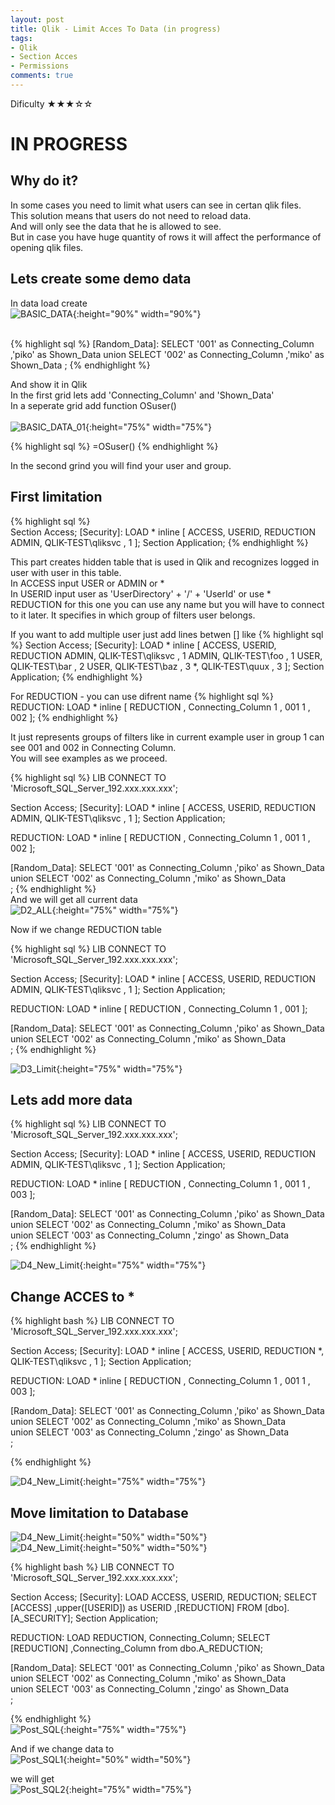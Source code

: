 ```yaml
---
layout: post
title: Qlik - Limit Acces To Data (in progress)
tags:
- Qlik
- Section Acces
- Permissions
comments: true
---
```

Dificulty ★★★☆☆

# IN PROGRESS



## Why do it?
In some cases you need to limit what users can see in certan qlik files. <br />
This solution means that users do not need to reload data. <br />
And will only see the data that he is allowed to see.<br />
But in case you have huge quantity of rows it will affect the performance of opening qlik files.<br />


## Lets create some demo data
In data load create <br />
![BASIC_DATA](/img/20210915_0008/BASIC_DATA.png){:height="90%" width="90%"} 

<br />
{% highlight sql %}
[Random_Data]:
SELECT '001'  as Connecting_Column
      ,'piko' as Shown_Data
      union
SELECT '002'  as Connecting_Column
      ,'miko' as Shown_Data     
;
{% endhighlight %}
<br />
  
  
And show it in Qlik  
In the first grid lets add 'Connecting_Column' and 'Shown_Data' <br />
In a seperate grid add function OSuser() <br />
<br />
![BASIC_DATA_01](/img/20210915_0008/BASIC_DATA_01.png){:height="75%" width="75%"}


  
{% highlight sql %}
=OSuser()
{% endhighlight %}

In the second grind you will find your user and group.  
  
## First limitation
  
{% highlight sql %}  
Section Access;
[Security]:
LOAD * inline [
ACCESS, USERID, REDUCTION
ADMIN, QLIK-TEST\qliksvc ,  1
];
Section Application; 
{% endhighlight %}

This part creates hidden table that is used in Qlik and recognizes logged in user with user in this table.<br />
In ACCESS input USER or ADMIN or * <br />
In USERID input user as 'UserDirectory' + '/' + 'UserId' or use * <br />
REDUCTION for this one you can use any name but you will have to connect to it later. It specifies in which group of filters user belongs.<br />

If you want to add multiple user just add lines betwen [] like
{% highlight sql %}
Section Access;
[Security]:
LOAD * inline [
ACCESS, USERID, REDUCTION
ADMIN, QLIK-TEST\qliksvc ,  1
ADMIN, QLIK-TEST\foo ,  1
USER, QLIK-TEST\bar ,  2
USER, QLIK-TEST\baz ,  3
*, QLIK-TEST\quux ,  3
];
Section Application; 
{% endhighlight %}

For REDUCTION - you can use difrent name
{% highlight sql %}  
REDUCTION:
LOAD * inline [
REDUCTION , Connecting_Column
1 , 001
1 , 002
];
{% endhighlight %}

It just represents groups of filters like in current example user in group 1 can see 001 and 002 in Connecting Column. <br />
You will see examples as we proceed.












  
  
{% highlight sql %}
LIB CONNECT TO 'Microsoft_SQL_Server_192.xxx.xxx.xxx';


Section Access;
[Security]:
LOAD * inline [
ACCESS, USERID, REDUCTION
ADMIN, QLIK-TEST\qliksvc ,  1
];
Section Application;


REDUCTION:
LOAD * inline [
REDUCTION , Connecting_Column
1 , 001
1 , 002
];


[Random_Data]:
SELECT '001'  as Connecting_Column
      ,'piko' as Shown_Data
      union
SELECT '002' as Connecting_Column
      ,'miko' as Shown_Data     
;
{% endhighlight %}
<br />
And we will get all current data <br /> 
![D2_ALL](/img/20210915_0008/D2_ALL.png){:height="75%" width="75%"}
  

  
  
Now if we change REDUCTION table <br />

{% highlight sql %}
LIB CONNECT TO 'Microsoft_SQL_Server_192.xxx.xxx.xxx';


Section Access;
[Security]:
LOAD * inline [
ACCESS, USERID, REDUCTION
ADMIN, QLIK-TEST\qliksvc ,  1
];
Section Application;


REDUCTION:
LOAD * inline [
REDUCTION , Connecting_Column
1 , 001
];


[Random_Data]:
SELECT '001'  as Connecting_Column
      ,'piko' as Shown_Data
      union
SELECT '002' as Connecting_Column
      ,'miko' as Shown_Data     
;
{% endhighlight %}
  

![D3_Limit](/img/20210915_0008/D3_Limit.png){:height="75%" width="75%"}  
  
## Lets add more data
  
{% highlight sql %}
LIB CONNECT TO 'Microsoft_SQL_Server_192.xxx.xxx.xxx';


Section Access;
[Security]:
LOAD * inline [
ACCESS, USERID, REDUCTION
ADMIN, QLIK-TEST\qliksvc ,  1
];
Section Application;


REDUCTION:
LOAD * inline [
REDUCTION , Connecting_Column
1 , 001
1 , 003
];


[Random_Data]:
SELECT '001'  as Connecting_Column
      ,'piko' as Shown_Data
union
SELECT '002' as Connecting_Column
      ,'miko' as Shown_Data     
union
SELECT '003' as Connecting_Column
      ,'zingo' as Shown_Data    
;
{% endhighlight %}  

![D4_New_Limit](/img/20210915_0008/D4_New_Limit.png){:height="75%" width="75%"}   

## Change ACCES to *  
  
{% highlight bash %}
LIB CONNECT TO 'Microsoft_SQL_Server_192.xxx.xxx.xxx';


Section Access;
[Security]:
LOAD * inline [
ACCESS, USERID, REDUCTION
*, QLIK-TEST\qliksvc ,  1
];
Section Application;


REDUCTION:
LOAD * inline [
REDUCTION , Connecting_Column
1 , 001
1 , 003
];


[Random_Data]:
SELECT '001'  as Connecting_Column
      ,'piko' as Shown_Data
union
SELECT '002' as Connecting_Column
      ,'miko' as Shown_Data     
union
SELECT '003' as Connecting_Column
      ,'zingo' as Shown_Data    
;

{% endhighlight %}  
  
![D4_New_Limit](/img/20210915_0008/D4_New_Limit.png){:height="75%" width="75%"}     
  
## Move limitation to Database
![D4_New_Limit](/img/20210915_0008/SQL1.png){:height="50%" width="50%"} <br />
![D4_New_Limit](/img/20210915_0008/SQL2.png){:height="50%" width="50%"} <br />

{% highlight bash %}
LIB CONNECT TO 'Microsoft_SQL_Server_192.xxx.xxx.xxx';


Section Access;
[Security]:
LOAD ACCESS, USERID, REDUCTION;
SELECT [ACCESS]
      ,upper([USERID]) as USERID
      ,[REDUCTION]
FROM [dbo].[A_SECURITY];
Section Application;


REDUCTION:
LOAD REDUCTION, Connecting_Column;
SELECT [REDUCTION]
      ,Connecting_Column
      from dbo.A_REDUCTION;



[Random_Data]:
SELECT '001'  as Connecting_Column
      ,'piko' as Shown_Data
union
SELECT '002'  as Connecting_Column
      ,'miko' as Shown_Data     
union
SELECT '003'   as Connecting_Column
      ,'zingo' as Shown_Data    
;

{% endhighlight %} <br />
![Post_SQL](/img/20210915_0008/Post_SQL.png){:height="75%" width="75%"}     
  
And if we change data to <br />
![Post_SQL1](/img/20210915_0008/Post_SQL1.png){:height="50%" width="50%"}       

we will get  <br />
![Post_SQL2](/img/20210915_0008/Post_SQL2.png){:height="75%" width="75%"}    
